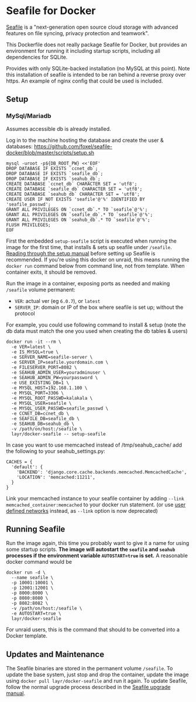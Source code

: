 # Seafile for Docker

[Seafile](http://www.seafile.com/) is a "next-generation open source cloud storage
with advanced features on file syncing, privacy protection and teamwork".

This Dockerfile does not really package Seafile for Docker, but provides an environment
for running it including startup scripts, including all dependencies for SQLite.

Provides with only SQLite-backed installation (no MySQL at this point).
Note this installation of seafile is intended to be ran behind a reverse proxy over https.
An example of nginx config that could be used is included.

## Setup

### MySql/Mariadb

Assumes accessible db is already installed.

Log in to the machine hosting the database and create the user & databases:
https://github.com/foxel/seafile-docker/blob/master/scripts/setup.sh

```
mysql -uroot -p${DB_ROOT_PW} <<'EOF'
DROP DATABASE IF EXISTS `ccnet_db`;
DROP DATABASE IF EXISTS `seafile_db`;
DROP DATABASE IF EXISTS `seahub_db`;
CREATE DATABASE `ccnet_db` CHARACTER SET = 'utf8';
CREATE DATABASE `seafile_db` CHARACTER SET = 'utf8';
CREATE DATABASE `seahub_db` CHARACTER SET = 'utf8';
CREATE USER IF NOT EXISTS 'seafile'@'%' IDENTIFIED BY 'seafile_passwd';
GRANT ALL PRIVILEGES ON `ccnet_db`.* TO `seafile`@'%';
GRANT ALL PRIVILEGES ON `seafile_db`.* TO `seafile`@'%';
GRANT ALL PRIVILEGES ON `seahub_db`.* TO `seafile`@'%';
FLUSH PRIVILEGES;
EOF
```

First the embedded `setup-seafile` script is executed when running the image for the
first time, that installs & sets up seafile under `/seafile`.
[Reading through the setup manual](https://github.com/haiwen/seafile/wiki/Download-and-setup-seafile-server)
before setting up Seafile is recommended.
If you're using this docker on unraid, this means running the `docker run` command
below from command line, not from template. When container exits, it should be removed.

Run the image in a container, exposing ports as needed and making `/seafile` volume permanent:

* `VER`: actual ver (eg `6.0.7`), or `latest`
* `SERVER_IP`: domain or IP of the box where seafile is set up; without the protocol

For example, you could use following command to install & setup (note the db data must
match the one you used when creating the db tables & users)

    docker run -it --rm \
      -e VER=latest \
      -e IS_MYSQL=true \
      -e SERVER_NAME=seafile-server \
      -e SERVER_IP=seafile.yourdomain.com \
      -e FILESERVER_PORT=8082 \
      -e SEAHUB_ADMIN_USER=youradminuser \
      -e SEAHUB_ADMIN_PW=yourpassword \
      -e USE_EXISTING_DB=1 \
      -e MYSQL_HOST=192.168.1.100 \
      -e MYSQL_PORT=3306 \
      -e MYSQL_ROOT_PASSWD=kalakala \
      -e MYSQL_USER=seafile \
      -e MYSQL_USER_PASSWD=seafile_passwd \
      -e CCNET_DB=ccnet_db \
      -e SEAFILE_DB=seafile_db \
      -e SEAHUB_DB=seahub_db \
      -v /path/on/host:/seafile \
      layr/docker-seafile -- setup-seafile

In case you want to use memcached instead of /tmp/seahub_cache/ add the following to
your seahub_settings.py:

    CACHES = {
      'default': {
        'BACKEND': 'django.core.cache.backends.memcached.MemcachedCache',
        'LOCATION': 'memcached:11211',
      }
    }

Link your memcached instance to your seafile container by adding
`--link memcached_container:memcached` to your docker run statement.
(or use [user defined networks](https://docs.docker.com/engine/userguide/networking/work-with-networks/#linking-containers-in-user-defined-networks)
instead, as `--link` option is now deprecated)

## Running Seafile

Run the image again, this time you probably want to give it a name for using some
startup scripts.
**The image will autostart the `seafile` and `seahub` processes if the environment
variable `AUTOSTART=true` is set.** A reasonable docker command would be

    docker run -d \
      --name seafile \
      -p 10001:10001 \
      -p 12001:12001 \
      -p 8000:8000 \
      -p 8080:8080 \
      -p 8082:8082 \
      -v /path/on/host:/seafile \
      -e AUTOSTART=true \
      layr/docker-seafile

For unraid users, this is the command that should to be converted into a Docker template.

## Updates and Maintenance

The Seafile binaries are stored in the permanent volume `/seafile`. To update the
base system, just stop and drop the container, update the image using
`docker pull layr/docker-seafile` and run it again. To update Seafile, follow the normal
upgrade process described in the [Seafile upgrade manual](https://github.com/haiwen/seafile/wiki/Upgrading-Seafile-Server).

